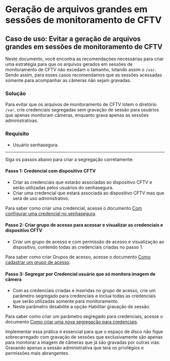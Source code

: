 # Geração de arquivos grandes em sessões de monitoramento de CFTV

## Caso de uso: Evitar a geração de arquivos grandes em sessões de monitoramento de CFTV

Neste documento, você encontra as recomendações necessárias para criar uma estratégia para que os arquivos gerados em sessões de monitoramento de CFTV não excedam o tamanho, lotando assim o `/var`.
Sendo assim, para esses casos recomendamos que as sessões acessadas somente para acompanhar as câmeras não sejam gravadas.

### Solução
Para evitar que os arquivos de monitoramento de CFTV lotem o diretório `/var`, crie credenciais segregadas sem gravação de sessão para usuários que apenas monitoram câmeras, enquanto grava apenas as sessões administrativas.

### Requisito

* Usuário senhasegura.

---
Siga os passos abaixo para criar a segregação corretamente:

#### Passo 1: Credencial com dispositivo CFTV

* Criar as credenciais que estarão associadas ao dispositivo CFTV e serão utilizadas pelos usuários do senhasegura.
* Criar uma credencial que estará associada ao dispositivo CFTV mas que será de uso administrativo.

Para saber como criar uma credencial, acesse o documento [Com configurar uma credencial no senhasegura](/v3-33/docs/pt/pam-how-to-set-up-a-credential-in-senhasegura).


#### Passo 2: Criar grupo de acesso para acessar e visualizar as credenciais e dispositivo CFTV

* Criar um grupo de acesso e com permissão de acesso e visualização ao dispositivo, contendo todas as credenciais criadas no passo 1.

Para saber como criar Grupos de acesso, acesse o documento [Como cadastrar um grupo de acesso](/v3-33/docs/pt/pam-session-how-to-add-an-access-group).

#### Passo 3: Segregar por Credencial usuário que só monitora imagem de câmera

* Com as credenciais criadas e inseridas no grupo de acesso, crie um parâmetro segregado para credenciais e inclua todas as credenciais que serão utilizadas somente para monitoramento.
* Neste parâmetro desabilite a opção Habilitar gravação de sessão.

Para saber como criar um parâmetro segregado para credenciais, acesse o documento [Como criar uma nova segregação para credenciais](/v3-33/docs/pt/pam-session-create-segregation-credentials).

Implementar essa prática é essencial para que o espaço de disco não fique sobrecarregado com gravação de sessões que exclusivamente são apenas para monitorar a imagem de câmeras que já são gravadas por outras vias. Gravando apenas a sessão administrativa que terá os privilégios e permissões mais abrangentes.
